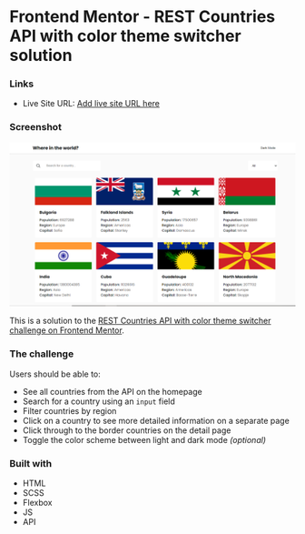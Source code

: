 # Frontend Mentor - REST Countries API with color theme switcher solution

### Links
- Live Site URL: [Add live site URL here](https://your-live-site-url.com)

### Screenshot

![](./images/whereintheworld.PNG)


This is a solution to the [REST Countries API with color theme switcher challenge on Frontend Mentor](https://www.frontendmentor.io/challenges/rest-countries-api-with-color-theme-switcher-5cacc469fec04111f7b848ca).


### The challenge

Users should be able to:

- See all countries from the API on the homepage
- Search for a country using an `input` field
- Filter countries by region
- Click on a country to see more detailed information on a separate page
- Click through to the border countries on the detail page
- Toggle the color scheme between light and dark mode *(optional)*


### Built with

- HTML
- SCSS
- Flexbox
- JS
- API